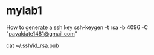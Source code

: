 # mylab1
How to generate a ssh key
ssh-keygen -t rsa -b 4096 -C "payaldate1481@gmail.com"

cat ~/.ssh/id_rsa.pub

